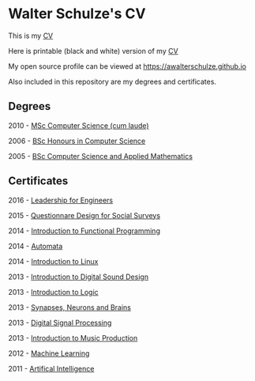 # Walter Schulze's CV

This is my [CV](https://raw.githubusercontent.com/awalterschulze/waltercv/master/waltercv.pdf)

Here is printable (black and white) version of my [CV](https://raw.githubusercontent.com/awalterschulze/waltercv/master/waltercv-print.pdf)

My open source profile can be viewed at
https://awalterschulze.github.io

Also included in this repository are my degrees and certificates.

## Degrees

2010 - [MSc Computer Science (cum laude)](https://raw.githubusercontent.com/awalterschulze/waltercv/master/2010-msc-degree.pdf)

2006 - [BSc Honours in Computer Science](https://raw.githubusercontent.com/awalterschulze/waltercv/master/2006-hons-degree.pdf)

2005 - [BSc Computer Science and Applied Mathematics](https://raw.githubusercontent.com/awalterschulze/waltercv/master/2005-bsc-degree.pdf)

## Certificates

2016 - [Leadership for Engineers](https://raw.githubusercontent.com/awalterschulze/waltercv/master/2016-01-LeadershipForEngineers-Edx-Certificate.pdf)

2015 - [Questionnare Design for Social Surveys](https://raw.githubusercontent.com/awalterschulze/waltercv/master/2015-12-QuestionnaireDesignforSocialSurveys.pdf)

2014 - [Introduction to Functional Programming](https://raw.githubusercontent.com/awalterschulze/waltercv/master/2014-IntroductionToFunctionalProgramming-Edx-Certificate.pdf)

2014 - [Automata](https://raw.githubusercontent.com/awalterschulze/waltercv/master/2014-Coursera_automata.pdf)

2014 - [Introduction to Linux](https://raw.githubusercontent.com/awalterschulze/waltercv/master/2014-11-IntroductionToLinux-Certificate.pdf)

2013 - [Introduction to Digital Sound Design](https://raw.githubusercontent.com/awalterschulze/waltercv/master/2013-Introduction_to_Digital_Sound_Design.pdf)

2013 - [Introduction to Logic](https://raw.githubusercontent.com/awalterschulze/waltercv/master/2013-11-Coursera_intrologic.pdf)

2013 - [Synapses, Neurons and Brains](https://raw.githubusercontent.com/awalterschulze/waltercv/master/2013-06-SynapsesNeuronsAndBrains-Certificate.pdf)

2013 - [Digital Signal Processing](https://raw.githubusercontent.com/awalterschulze/waltercv/master/2013-05-Digital-Signal-Processing-Certificate.pdf)

2013 - [Introduction to Music Production](https://raw.githubusercontent.com/awalterschulze/waltercv/master/2013-04-Introduction-to-Music-Production-Certificate.pdf)

2012 - [Machine Learning](https://raw.githubusercontent.com/awalterschulze/waltercv/master/2012-01-ml-class-49854.pdf)

2011 - [Artifical Intelligence](https://raw.githubusercontent.com/awalterschulze/waltercv/master/2011-12-www.ai-class.com-letter067293_signed.pdf)


